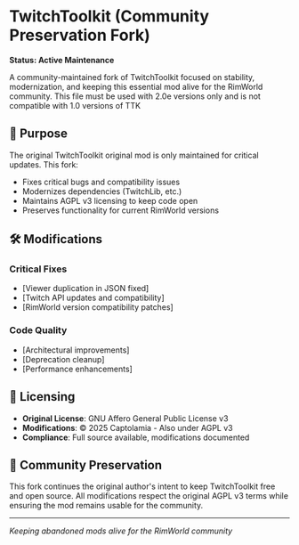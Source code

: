 # TwitchToolkit (Community Preservation Fork)

**Status: Active Maintenance** 

A community-maintained fork of TwitchToolkit focused on stability, modernization, and keeping this essential mod alive for the RimWorld community.
This file must be used with 2.0e versions only and is not compatible with 1.0 versions of TTK

## 🎯 Purpose

The original TwitchToolkit original mod is only maintained for critical updates. This fork:
- Fixes critical bugs and compatibility issues
- Modernizes dependencies (TwitchLib, etc.)
- Maintains AGPL v3 licensing to keep code open
- Preserves functionality for current RimWorld versions

## 🛠 Modifications

### Critical Fixes
- [Viewer duplication in JSON fixed]
- [Twitch API updates and compatibility]
- [RimWorld version compatibility patches]

### Code Quality
- [Architectural improvements]
- [Deprecation cleanup]
- [Performance enhancements]

## 📄 Licensing

- **Original License**: GNU Affero General Public License v3
- **Modifications**: © 2025 Captolamia - Also under AGPL v3
- **Compliance**: Full source available, modifications documented

## 🤝 Community Preservation

This fork continues the original author's intent to keep TwitchToolkit free and open source. All modifications respect the original AGPL v3 terms while ensuring the mod remains usable for the community.

---

*Keeping abandoned mods alive for the RimWorld community*

